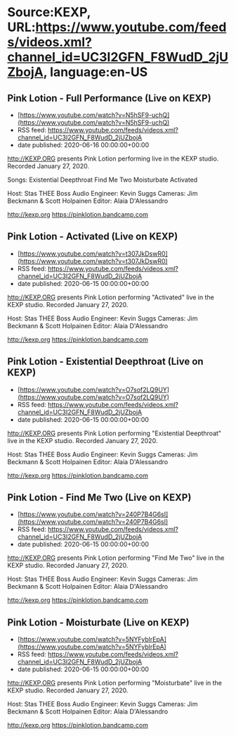 # Source:KEXP, URL:https://www.youtube.com/feeds/videos.xml?channel_id=UC3I2GFN_F8WudD_2jUZbojA, language:en-US

## Pink Lotion - Full Performance (Live on KEXP)
 - [https://www.youtube.com/watch?v=N5hSF9-uchQ](https://www.youtube.com/watch?v=N5hSF9-uchQ)
 - RSS feed: https://www.youtube.com/feeds/videos.xml?channel_id=UC3I2GFN_F8WudD_2jUZbojA
 - date published: 2020-06-16 00:00:00+00:00

http://KEXP.ORG presents Pink Lotion performing live in the KEXP studio. Recorded January 27, 2020.

Songs:
Existential Deepthroat
Find Me Two
Moisturbate
Activated

Host: Stas THEE Boss
Audio Engineer: Kevin Suggs
Cameras: Jim Beckmann & Scott Holpainen
Editor: Alaia D'Alessandro
 
http://kexp.org
https://pinklotion.bandcamp.com

## Pink Lotion - Activated (Live on KEXP)
 - [https://www.youtube.com/watch?v=t307JkDswR0](https://www.youtube.com/watch?v=t307JkDswR0)
 - RSS feed: https://www.youtube.com/feeds/videos.xml?channel_id=UC3I2GFN_F8WudD_2jUZbojA
 - date published: 2020-06-15 00:00:00+00:00

http://KEXP.ORG presents Pink Lotion performing "Activated" live in the KEXP studio. Recorded January 27, 2020.

Host: Stas THEE Boss
Audio Engineer: Kevin Suggs
Cameras: Jim Beckmann & Scott Holpainen
Editor: Alaia D'Alessandro
 
http://kexp.org
https://pinklotion.bandcamp.com

## Pink Lotion - Existential Deepthroat (Live on KEXP)
 - [https://www.youtube.com/watch?v=O7sof2LQ9UY](https://www.youtube.com/watch?v=O7sof2LQ9UY)
 - RSS feed: https://www.youtube.com/feeds/videos.xml?channel_id=UC3I2GFN_F8WudD_2jUZbojA
 - date published: 2020-06-15 00:00:00+00:00

http://KEXP.ORG presents Pink Lotion performing "Existential Deepthroat" live in the KEXP studio. Recorded January 27, 2020.

Host: Stas THEE Boss
Audio Engineer: Kevin Suggs
Cameras: Jim Beckmann & Scott Holpainen
Editor: Alaia D'Alessandro
 
http://kexp.org
https://pinklotion.bandcamp.com

## Pink Lotion - Find Me Two (Live on KEXP)
 - [https://www.youtube.com/watch?v=240P7B4G6sI](https://www.youtube.com/watch?v=240P7B4G6sI)
 - RSS feed: https://www.youtube.com/feeds/videos.xml?channel_id=UC3I2GFN_F8WudD_2jUZbojA
 - date published: 2020-06-15 00:00:00+00:00

http://KEXP.ORG presents Pink Lotion performing "Find Me Two" live in the KEXP studio. Recorded January 27, 2020.

Host: Stas THEE Boss
Audio Engineer: Kevin Suggs
Cameras: Jim Beckmann & Scott Holpainen
Editor: Alaia D'Alessandro
 
http://kexp.org
https://pinklotion.bandcamp.com

## Pink Lotion - Moisturbate (Live on KEXP)
 - [https://www.youtube.com/watch?v=5NYFyblrEpA](https://www.youtube.com/watch?v=5NYFyblrEpA)
 - RSS feed: https://www.youtube.com/feeds/videos.xml?channel_id=UC3I2GFN_F8WudD_2jUZbojA
 - date published: 2020-06-15 00:00:00+00:00

http://KEXP.ORG presents Pink Lotion performing "Moisturbate" live in the KEXP studio. Recorded January 27, 2020.

Host: Stas THEE Boss
Audio Engineer: Kevin Suggs
Cameras: Jim Beckmann & Scott Holpainen
Editor: Alaia D'Alessandro
 
http://kexp.org
https://pinklotion.bandcamp.com

